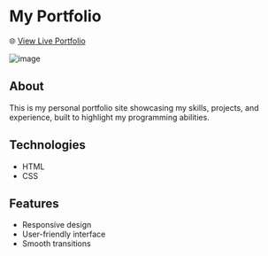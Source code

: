 # My Portfolio

🌐 [View Live Portfolio](https://h-chowdhury.github.io/Portfolio/)

![image](https://github.com/user-attachments/assets/1530461b-0d1a-40d8-b53a-befe4d350942)

## About
This is my personal portfolio site showcasing my skills, projects, and experience, built to highlight my programming abilities.

## Technologies
- HTML
- CSS

## Features
- Responsive design
- User-friendly interface
- Smooth transitions
